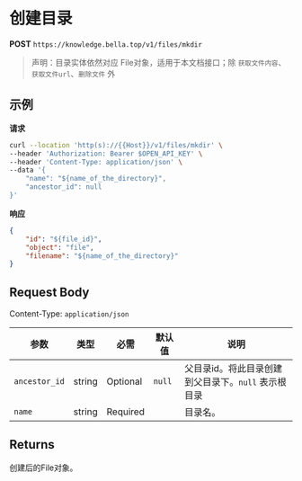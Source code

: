# 创建目录

**POST** `https://knowledge.bella.top/v1/files/mkdir`

> 声明：目录实体依然对应 File对象，适用于本文档接口；除 `获取文件内容`、`获取文件url`、`删除文件` 外

## 示例

**请求**
```bash
curl --location 'http(s)://{{Host}}/v1/files/mkdir' \
--header 'Authorization: Bearer $OPEN_API_KEY' \
--header 'Content-Type: application/json' \
--data '{
    "name": "${name_of_the_directory}",
    "ancestor_id": null
}'
```

**响应**
```json
{
    "id": "${file_id}",
    "object": "file",
    "filename": "${name_of_the_directory}"
}
```

## Request Body
Content-Type: `application/json`

| 参数 | 类型 | 必需 | 默认值 | 说明 |
|-----|------|------|--------|------|
| `ancestor_id` | string | Optional | `null` | 父目录id。将此目录创建到父目录下。`null` 表示根目录 |
| `name` | string | Required | | 目录名。 |

## Returns
创建后的File对象。
